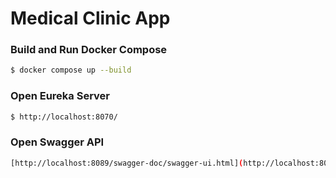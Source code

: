 # Medical Clinic App

### Build and Run Docker Compose

```sh
$ docker compose up --build
```

### Open Eureka Server

```sh
$ http://localhost:8070/
```

### Open Swagger API

```sh
[http://localhost:8089/swagger-doc/swagger-ui.html](http://localhost:8089/swagger-doc/swagger-ui.html)
```

